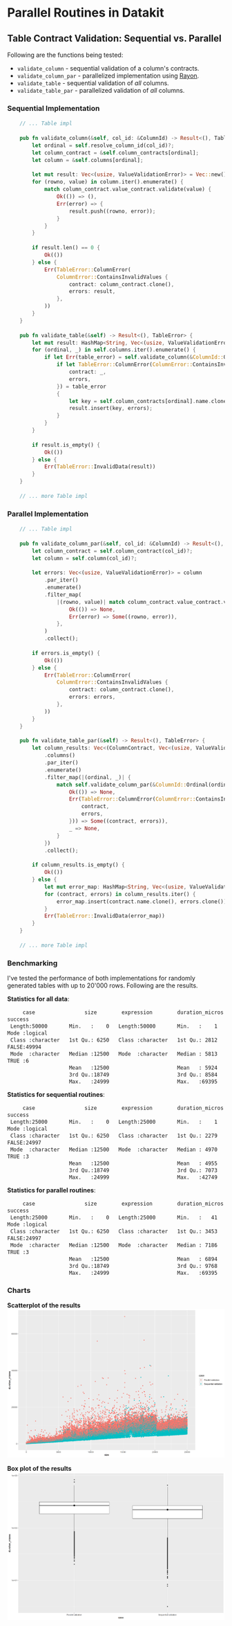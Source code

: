 # Parallel Routines in Datakit

## Table Contract Validation: Sequential vs. Parallel

Following are the functions being tested:

- `validate_column` - sequential validation of a column's contracts.
- `validate_column_par` - parallelized implementation using [Rayon](https://github.com/rayon-rs/rayon).
- `validate_table` - sequential validation of _all_ columns.
- `validate_table_par` - parallelized validation of _all_ columns.

### Sequential Implementation

```rust
    // ... Table impl

    pub fn validate_column(&self, col_id: &ColumnId) -> Result<(), TableError> {
        let ordinal = self.resolve_column_id(col_id)?;
        let column_contract = &self.column_contracts[ordinal];
        let column = &self.columns[ordinal];

        let mut result: Vec<(usize, ValueValidationError)> = Vec::new();
        for (rowno, value) in column.iter().enumerate() {
            match column_contract.value_contract.validate(value) {
                Ok(()) => (),
                Err(error) => {
                    result.push((rowno, error));
                }
            }
        }

        if result.len() == 0 {
            Ok(())
        } else {
            Err(TableError::ColumnError(
                ColumnError::ContainsInvalidValues {
                    contract: column_contract.clone(),
                    errors: result,
                },
            ))
        }
    }

    pub fn validate_table(&self) -> Result<(), TableError> {
        let mut result: HashMap<String, Vec<(usize, ValueValidationError)>> = HashMap::new();
        for (ordinal, _) in self.columns.iter().enumerate() {
            if let Err(table_error) = self.validate_column(&ColumnId::Ordinal(ordinal)) {
                if let TableError::ColumnError(ColumnError::ContainsInvalidValues {
                    contract: _,
                    errors,
                }) = table_error
                {
                    let key = self.column_contracts[ordinal].name.clone();
                    result.insert(key, errors);
                }
            }
        }

        if result.is_empty() {
            Ok(())
        } else {
            Err(TableError::InvalidData(result))
        }
    }

    // ... more Table impl
```

### Parallel Implementation

```rust
    // ... Table impl

    pub fn validate_column_par(&self, col_id: &ColumnId) -> Result<(), TableError> {
        let column_contract = self.column_contract(col_id)?;
        let column = self.column(col_id)?;

        let errors: Vec<(usize, ValueValidationError)> = column
            .par_iter()
            .enumerate()
            .filter_map(
                |(rowno, value)| match column_contract.value_contract.validate(value) {
                    Ok(()) => None,
                    Err(error) => Some((rowno, error)),
                },
            )
            .collect();

        if errors.is_empty() {
            Ok(())
        } else {
            Err(TableError::ColumnError(
                ColumnError::ContainsInvalidValues {
                    contract: column_contract.clone(),
                    errors: errors,
                },
            ))
        }
    }

    pub fn validate_table_par(&self) -> Result<(), TableError> {
        let column_results: Vec<(ColumnContract, Vec<(usize, ValueValidationError)>)> = self
            .columns()
            .par_iter()
            .enumerate()
            .filter_map(|(ordinal, _)| {
                match self.validate_column_par(&ColumnId::Ordinal(ordinal)) {
                    Ok(()) => None,
                    Err(TableError::ColumnError(ColumnError::ContainsInvalidValues {
                        contract,
                        errors,
                    })) => Some((contract, errors)),
                    _ => None,
                }
            })
            .collect();

        if column_results.is_empty() {
            Ok(())
        } else {
            let mut error_map: HashMap<String, Vec<(usize, ValueValidationError)>> = HashMap::new();
            for (contract, errors) in column_results.iter() {
                error_map.insert(contract.name.clone(), errors.clone());
            }
            Err(TableError::InvalidData(error_map))
        }
    }

    // ... more Table impl
```

### Benchmarking

I've tested the performance of both implementations for randomly generated tables with up to
20'000 rows. Following are the results.

**Statistics for all data**:

```
     case                size        expression        duration_micros  success
 Length:50000       Min.   :    0   Length:50000       Min.   :    1   Mode :logical
 Class :character   1st Qu.: 6250   Class :character   1st Qu.: 2812   FALSE:49994
 Mode  :character   Median :12500   Mode  :character   Median : 5813   TRUE :6
                    Mean   :12500                      Mean   : 5924
                    3rd Qu.:18749                      3rd Qu.: 8584
                    Max.   :24999                      Max.   :69395
```

**Statistics for sequential routines**:

```
     case                size        expression        duration_micros  success
 Length:25000       Min.   :    0   Length:25000       Min.   :    1   Mode :logical
 Class :character   1st Qu.: 6250   Class :character   1st Qu.: 2279   FALSE:24997
 Mode  :character   Median :12500   Mode  :character   Median : 4970   TRUE :3
                    Mean   :12500                      Mean   : 4955
                    3rd Qu.:18749                      3rd Qu.: 7073
                    Max.   :24999                      Max.   :42749
```

**Statistics for parallel routines**:

```
     case                size        expression        duration_micros  success
 Length:25000       Min.   :    0   Length:25000       Min.   :   41   Mode :logical
 Class :character   1st Qu.: 6250   Class :character   1st Qu.: 3453   FALSE:24997
 Mode  :character   Median :12500   Mode  :character   Median : 7186   TRUE :3
                    Mean   :12500                      Mean   : 6894
                    3rd Qu.:18749                      3rd Qu.: 9768
                    Max.   :24999                      Max.   :69395
```

### Charts

**Scatterplot of the results**
![Benchmark Scatterplot](benchmark-table-validation-scatter.png)

**Box plot of the results**
![Benchmark Box Plot](benchmark-table-validation-boxplot.png)
